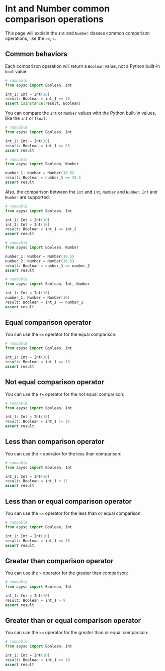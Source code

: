 # Int and Number common comparison operations

This page will explain the `Int` and `Number` classes common comparison operations, like the `>=`, `<`.

## Common behaviors

Each comparison operation will return a `Boolean` value, not a Python built-in `bool` value:

```py
# runnable
from apysc import Boolean, Int

int_1: Int = Int(10)
result: Boolean = int_1 == 10
assert isinstance(result, Boolean)
```

You can compare the `Int` or `Number` values with the Python built-in values, like the `int` or `float`:

```py
# runnable
from apysc import Boolean, Int

int_1: Int = Int(20)
result: Boolean = int_1 == 20
assert result
```

```py
# runnable
from apysc import Boolean, Number

number_1: Number = Number(10.5)
result: Boolean = number_1 == 10.5
assert result
```

Also, the comparison between the `Int` and `Int`, `Number` and `Number`, `Int` and `Number` are supported:

```py
# runnable
from apysc import Boolean, Int

int_1: Int = Int(10)
int_2: Int = Int(10)
result: Boolean = int_1 == int_2
assert result
```

```py
# runnable
from apysc import Boolean, Number

number_1: Number = Number(10.5)
number_2: Number = Number(10.5)
result: Boolean = number_1 == number_2
assert result
```

```py
# runnable
from apysc import Boolean, Int, Number

int_1: Int = Int(10)
number_1: Number = Number(10)
result: Boolean = int_1 == number_1
assert result
```

## Equal comparison operator

You can use the `==` operator for the equal comparison:

```py
# runnable
from apysc import Boolean, Int

int_1: Int = Int(10)
result: Boolean = int_1 == 10
assert result
```

## Not equal comparison operator

You can use the `!=` operator for the not equal comparison:

```py
# runnable
from apysc import Boolean, Int

int_1: Int = Int(10)
result: Boolean = int_1 != 15
assert result
```

## Less than comparison operator

You can use the `<` operator for the less than comparison:

```py
# runnable
from apysc import Boolean, Int

int_1: Int = Int(10)
result: Boolean = int_1 < 11
assert result
```

## Less than or equal comparison operator

You can use the `<=` operator for the less than or equal comparison:

```py
# runnable
from apysc import Boolean, Int

int_1: Int = Int(10)
result: Boolean = int_1 <= 10
assert result
```

## Greater than comparison operator

You can use the `>` operator for the greater than comparison:

```py
# runnable
from apysc import Boolean, Int

int_1: Int = Int(10)
result: Boolean = int_1 > 9
assert result
```

## Greater than or equal comparison operator

You can use the `>=` operator for the greater than or equal comparison:

```py
# runnable
from apysc import Boolean, Int

int_1: Int = Int(10)
result: Boolean = int_1 >= 10
assert result
```

